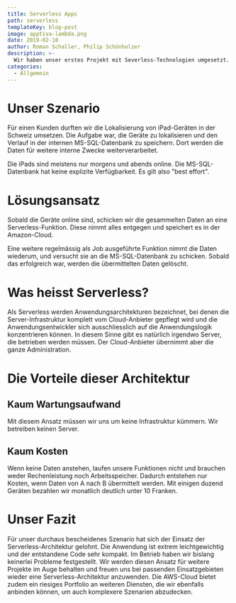 ```yaml
---
title: Serverless Apps
path: serverless
templateKey: blog-post
image: apptiva-lambda.png
date: 2019-02-18
author: Roman Schaller, Philip Schönholzer
description: >-
  Wir haben unser erstes Projekt mit Severless-Technologien umgesetzt. Diese Erfahrungen haben wir damit gemacht.
categories:
  - Allgemein
---
```


# Unser Szenario

Für einen Kunden durften wir die Lokalisierung von iPad-Geräten in der Schweiz umsetzen. Die Aufgabe war, die Geräte
zu lokalisieren und den Verlauf in der internen MS-SQL-Datenbank zu speichern. Dort werden die Daten für weitere 
interne Zwecke weiterverarbeitet.

Die iPads sind meistens nur morgens und abends online. Die MS-SQL-Datenbank hat keine explizite Verfügbarkeit. Es
gilt also "best effort".

# Lösungsansatz

Sobald die Geräte online sind, schicken wir die gesammelten Daten an eine Serverless-Funktion. Diese nimmt alles entgegen und speichert es in der Amazon-Cloud.

Eine weitere regelmässig als Job ausgeführte Funktion nimmt die Daten wiederum, und versucht sie an die MS-SQL-Datenbank zu schicken. Sobald das erfolgreich war, werden die übermittelten Daten gelöscht.

# Was heisst Serverless?

Als Serverless werden Anwendungsarchitekturen bezeichnet, bei denen die Server-Infrastruktur komplett vom Cloud-Anbieter gepflegt wird und die Anwendungsentwickler sich ausschliesslich auf die Anwendungslogik konzentrieren können.
In diesem Sinne gibt es natürlich irgendwo Server, die betrieben werden müssen. Der Cloud-Anbieter übernimmt aber die ganze Administration.

# Die Vorteile dieser Architektur

## Kaum Wartungsaufwand
Mit diesem Ansatz müssen wir uns um keine Infrastruktur kümmern. Wir betreiben keinen Server. 

## Kaum Kosten
Wenn keine Daten anstehen, laufen unsere Funktionen nicht und brauchen weder Rechenleistung noch Arbeitsspeicher. Dadurch entstehen nur Kosten, wenn Daten von A nach B übermittelt werden. Mit einigen duzend Geräten bezahlen wir monatlich deutlich unter 10 Franken.

# Unser Fazit

Für unser durchaus bescheidenes Szenario hat sich der Einsatz der Serverless-Architektur gelohnt. Die Anwendung ist extrem leichtgewichtig und der entstandene Code sehr kompakt. Im Betrieb haben wir bislang keinerlei Probleme festgestellt.
Wir werden diesen Ansatz für weitere Projekte im Auge behalten und freuen uns bei passenden Einsatzgebieten wieder eine Serverless-Architektur anzuwenden. Die AWS-Cloud bietet zudem ein riesiges Portfolio an weiteren Diensten, die wir ebenfalls anbinden können, um auch komplexere Szenarien abzudecken.